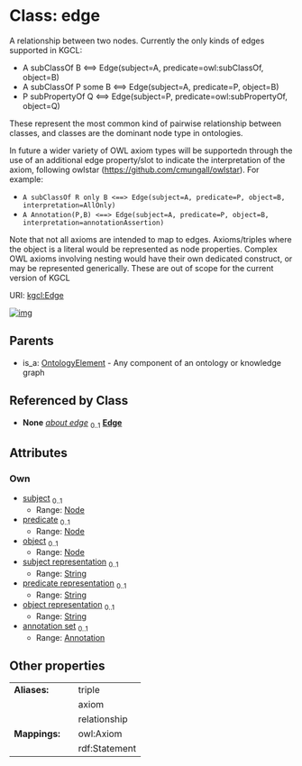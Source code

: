
# Class: edge


A relationship between two nodes.
Currently the only kinds of edges supported in KGCL:

  * A subClassOf B <==> Edge(subject=A, predicate=owl:subClassOf, object=B)
  * A subClassOf P some B <==> Edge(subject=A, predicate=P, object=B)
  * P subPropertyOf Q <==> Edge(subject=P, predicate=owl:subPropertyOf, object=Q)

These represent the most common kind of pairwise relationship between classes, and classes are the dominant node type in ontologies.
  
In future a wider variety of OWL axiom types will be supportedn through the use of an additional edge property/slot to indicate the interpretation of the axiom, following owlstar (https://github.com/cmungall/owlstar).
For example:
 * `A subClassOf R only B <==> Edge(subject=A, predicate=P, object=B, interpretation=AllOnly)`
 * `A Annotation(P,B) <==> Edge(subject=A, predicate=P, object=B, interpretation=annotationAssertion)`

Note that not all axioms are intended to map to edges. Axioms/triples where the object is a literal would be represented as node properties. Complex OWL axioms involving nesting would have their own dedicated construct, or may be represented generically. These are out of scope for the current version of KGCL

URI: [kgcl:Edge](http://w3id.org/kgcl/Edge)


[![img](https://yuml.me/diagram/nofunky;dir:TB/class/[OntologyElement],[Node],[Annotation]<annotation%20set%200..1-++[Edge&#124;subject_representation:string%20%3F;predicate_representation:string%20%3F;object_representation:string%20%3F],[Node]<object%200..1-%20[Edge],[Node]<predicate%200..1-%20[Edge],[Node]<subject%200..1-%20[Edge],[EdgeChange]++-%20about%20edge%200..1>[Edge],[OntologyElement]^-[Edge],[EdgeChange],[Annotation])](https://yuml.me/diagram/nofunky;dir:TB/class/[OntologyElement],[Node],[Annotation]<annotation%20set%200..1-++[Edge&#124;subject_representation:string%20%3F;predicate_representation:string%20%3F;object_representation:string%20%3F],[Node]<object%200..1-%20[Edge],[Node]<predicate%200..1-%20[Edge],[Node]<subject%200..1-%20[Edge],[EdgeChange]++-%20about%20edge%200..1>[Edge],[OntologyElement]^-[Edge],[EdgeChange],[Annotation])

## Parents

 *  is_a: [OntologyElement](OntologyElement.md) - Any component of an ontology or knowledge graph

## Referenced by Class

 *  **None** *[about edge](about_edge.md)*  <sub>0..1</sub>  **[Edge](Edge.md)**

## Attributes


### Own

 * [subject](subject.md)  <sub>0..1</sub>
     * Range: [Node](Node.md)
 * [predicate](predicate.md)  <sub>0..1</sub>
     * Range: [Node](Node.md)
 * [object](object.md)  <sub>0..1</sub>
     * Range: [Node](Node.md)
 * [subject representation](subject_representation.md)  <sub>0..1</sub>
     * Range: [String](types/String.md)
 * [predicate representation](predicate_representation.md)  <sub>0..1</sub>
     * Range: [String](types/String.md)
 * [object representation](object_representation.md)  <sub>0..1</sub>
     * Range: [String](types/String.md)
 * [annotation set](annotation_set.md)  <sub>0..1</sub>
     * Range: [Annotation](Annotation.md)

## Other properties

|  |  |  |
| --- | --- | --- |
| **Aliases:** | | triple |
|  | | axiom |
|  | | relationship |
| **Mappings:** | | owl:Axiom |
|  | | rdf:Statement |

